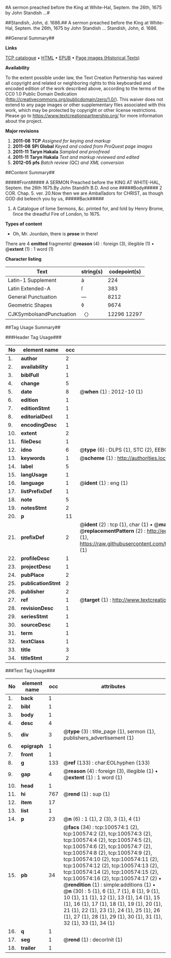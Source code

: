 #A sermon preached before the King at White-Hal, Septem. the 26th, 1675 by John Standish ...#

##Standish, John, d. 1686.##
A sermon preached before the King at White-Hal, Septem. the 26th, 1675 by John Standish ...
Standish, John, d. 1686.

##General Summary##

**Links**

[TCP catalogue](http://www.ota.ox.ac.uk/tcp/)  • 
[HTML](http://tei.it.ox.ac.uk/tcp/Texts-HTML/free/A61/A61265.html)  • 
[EPUB](http://tei.it.ox.ac.uk/tcp/Texts-EPUB/free/A61/A61265.epub) • 
[Page images (Historical Texts)](https://historicaltexts.jisc.ac.uk/eebo-13586999e)

**Availability**

To the extent possible under law, the Text Creation Partnership has waived all copyright and related or neighboring rights to this keyboarded and encoded edition of the work described above, according to the terms of the CC0 1.0 Public Domain Dedication (http://creativecommons.org/publicdomain/zero/1.0/). This waiver does not extend to any page images or other supplementary files associated with this work, which may be protected by copyright or other license restrictions. Please go to https://www.textcreationpartnership.org/ for more information about the project.

**Major revisions**

1. __2011-08__ __TCP__ *Assigned for keying and markup*
1. __2011-08__ __SPi Global__ *Keyed and coded from ProQuest page images*
1. __2011-11__ __Taryn Hakala__ *Sampled and proofread*
1. __2011-11__ __Taryn Hakala__ *Text and markup reviewed and edited*
1. __2012-05__ __pfs__ *Batch review (QC) and XML conversion*

##Content Summary##

#####Front#####
A SERMON Preached before the KING AT WHITE-HAL, Septem. the 26th 1675.By John Standiſh B.D. And one 
#####Body#####
2 COR. Chap. 5. ver. 20.Now then we are Ambaſſadors for CHRIST, as though GOD did beſeech you by us,
#####Back#####

1. A Catalogue of ſome Sermons, &c. printed for, and ſold by Henry Brome, ſince the dreadful Fire of London, to 1675.

**Types of content**

  * Oh, Mr. Jourdain, there is **prose** in there!

There are 4 **omitted** fragments! 
 @__reason__ (4) : foreign (3), illegible (1)  •  @__extent__ (1) : 1 word (1)

**Character listing**


|Text|string(s)|codepoint(s)|
|---|---|---|
|Latin-1 Supplement|à|224|
|Latin Extended-A|ſ|383|
|General Punctuation|—|8212|
|Geometric Shapes|◊|9674|
|CJKSymbolsandPunctuation|〈〉|12296 12297|

##Tag Usage Summary##

###Header Tag Usage###

|No|element name|occ|attributes|
|---|---|---|---|
|1.|__author__|2||
|2.|__availability__|1||
|3.|__biblFull__|1||
|4.|__change__|5||
|5.|__date__|8| @__when__ (1) : 2012-10 (1)|
|6.|__edition__|1||
|7.|__editionStmt__|1||
|8.|__editorialDecl__|1||
|9.|__encodingDesc__|1||
|10.|__extent__|2||
|11.|__fileDesc__|1||
|12.|__idno__|6| @__type__ (6) : DLPS (1), STC (2), EEBO-CITATION (1), OCLC (1), VID (1)|
|13.|__keywords__|1| @__scheme__ (1) : http://authorities.loc.gov/ (1)|
|14.|__label__|5||
|15.|__langUsage__|1||
|16.|__language__|1| @__ident__ (1) : eng (1)|
|17.|__listPrefixDef__|1||
|18.|__note__|5||
|19.|__notesStmt__|2||
|20.|__p__|11||
|21.|__prefixDef__|2| @__ident__ (2) : tcp (1), char (1)  •  @__matchPattern__ (2) : ([0-9\-]+):([0-9IVX]+) (1), (.+) (1)  •  @__replacementPattern__ (2) : http://eebo.chadwyck.com/downloadtiff?vid=$1&page=$2 (1), https://raw.githubusercontent.com/textcreationpartnership/Texts/master/tcpchars.xml#$1 (1)|
|22.|__profileDesc__|1||
|23.|__projectDesc__|1||
|24.|__pubPlace__|2||
|25.|__publicationStmt__|2||
|26.|__publisher__|2||
|27.|__ref__|1| @__target__ (1) : http://www.textcreationpartnership.org/docs/. (1)|
|28.|__revisionDesc__|1||
|29.|__seriesStmt__|1||
|30.|__sourceDesc__|1||
|31.|__term__|1||
|32.|__textClass__|1||
|33.|__title__|3||
|34.|__titleStmt__|2||


###Text Tag Usage###

|No|element name|occ|attributes|
|---|---|---|---|
|1.|__back__|1||
|2.|__bibl__|1||
|3.|__body__|1||
|4.|__desc__|4||
|5.|__div__|3| @__type__ (3) : title_page (1), sermon (1), publishers_advertisement (1)|
|6.|__epigraph__|1||
|7.|__front__|1||
|8.|__g__|133| @__ref__ (133) : char:EOLhyphen (133)|
|9.|__gap__|4| @__reason__ (4) : foreign (3), illegible (1)  •  @__extent__ (1) : 1 word (1)|
|10.|__head__|1||
|11.|__hi__|767| @__rend__ (1) : sup (1)|
|12.|__item__|17||
|13.|__list__|1||
|14.|__p__|23| @__n__ (6) : 1 (1), 2 (3), 3 (1), 4 (1)|
|15.|__pb__|34| @__facs__ (34) : tcp:100574:1 (2), tcp:100574:2 (2), tcp:100574:3 (2), tcp:100574:4 (2), tcp:100574:5 (2), tcp:100574:6 (2), tcp:100574:7 (2), tcp:100574:8 (2), tcp:100574:9 (2), tcp:100574:10 (2), tcp:100574:11 (2), tcp:100574:12 (2), tcp:100574:13 (2), tcp:100574:14 (2), tcp:100574:15 (2), tcp:100574:16 (2), tcp:100574:17 (2)  •  @__rendition__ (1) : simple:additions (1)  •  @__n__ (30) : 5 (1), 6 (1), 7 (1), 8 (1), 9 (1), 10 (1), 11 (1), 12 (1), 13 (1), 14 (1), 15 (1), 16 (1), 17 (1), 18 (1), 19 (1), 20 (1), 21 (1), 22 (1), 23 (1), 24 (1), 25 (1), 26 (1), 27 (1), 28 (1), 29 (1), 30 (1), 31 (1), 32 (1), 33 (1), 34 (1)|
|16.|__q__|1||
|17.|__seg__|1| @__rend__ (1) : decorInit (1)|
|18.|__trailer__|1||
